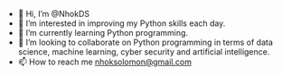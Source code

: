 - 👋 Hi, I’m @NhokDS
- 👀 I’m interested in improving my Python skills each day.
- 🌱 I’m currently learning Python programming.
- 💞️ I’m looking to collaborate on Python programming in terms of data science, machine learning, cyber security and artificial intelligence.
- 📫 How to reach me nhoksolomon@gmail.com
<!---
NhokDS/NhokDS is a ✨ special ✨ repository because its `README.md` (this file) appears on your GitHub profile.
You can click the Preview link to take a look at your changes.
--->
